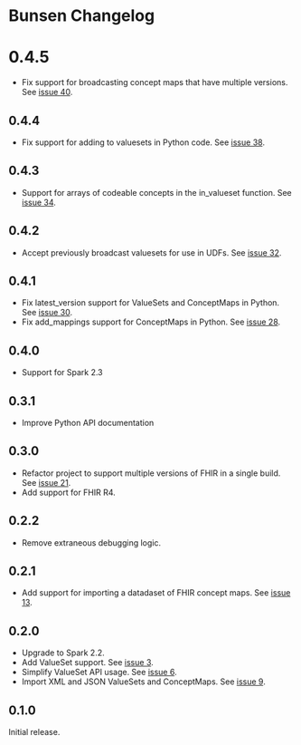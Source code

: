 # Bunsen Changelog

# 0.4.5
* Fix support for broadcasting concept maps that have multiple versions. See [issue 40](https://github.com/cerner/bunsen/issues/40).

## 0.4.4
* Fix support for adding to valuesets in Python code. See [issue 38](https://github.com/cerner/bunsen/issues/38).

## 0.4.3
* Support for arrays of codeable concepts in the in_valueset function. See [issue 34](https://github.com/cerner/bunsen/issues/34).

## 0.4.2
* Accept previously broadcast valuesets for use in UDFs. See [issue 32](https://github.com/cerner/bunsen/issues/32).

## 0.4.1
* Fix latest_version support for ValueSets and ConceptMaps in Python. See [issue 30](https://github.com/cerner/bunsen/issues/30).
* Fix add_mappings support for ConceptMaps in Python. See [issue 28](https://github.com/cerner/bunsen/issues/28).

## 0.4.0
* Support for Spark 2.3

## 0.3.1
* Improve Python API documentation

## 0.3.0
* Refactor project to support multiple versions of FHIR in a single build. See [issue 21](https://github.com/cerner/bunsen/issues/21).
* Add support for FHIR R4.

## 0.2.2
* Remove extraneous debugging logic.

## 0.2.1
* Add support for importing a datadaset of FHIR concept maps. See [issue 13](https://github.com/cerner/bunsen/issues/13).

## 0.2.0
* Upgrade to Spark 2.2.
* Add ValueSet support. See [issue 3](https://github.com/cerner/bunsen/issues/3).
* Simplify ValueSet API usage. See [issue 6](https://github.com/cerner/bunsen/issues/6).
* Import XML and JSON ValueSets and ConceptMaps. See [issue 9](https://github.com/cerner/bunsen/issues/9).

## 0.1.0
Initial release.
